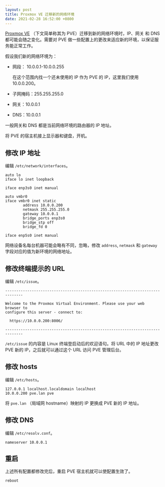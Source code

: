 ```yaml
---
layout: post
title: Proxmox VE 迁移新的网络环境
date: 2021-02-28 16:52:00 +0800
---
```


[Proxmox VE](https://pve.proxmox.com/wiki/Main_Page) （下文简单称其为 PVE）迁移到新的网络环境时，IP、网关 和 DNS 都可能会随之变化。需要对 PVE 做一些配置上的更改来适应新的环境，以保证服务能正常工作。

假设我们新的网络环境为：

- 网段： 10.0.0.1-10.0.0.255

  在这个范围内找一个还未使用的 IP 作为 PVE 的 IP，这里我们使用 10.0.0.200。

- 子网掩码：255.255.255.0
- 网关：10.0.0.1
- DNS：10.0.0.1

一般网关和 DNS 都是当前网络环境的路由器的 IP 地址。

将 PVE 的宿主机接上显示器和键盘，开机。

## 修改 IP 地址

编辑 `/etc/network/interfaces`。

```text
auto lo
iface lo inet loopback

iface enp3s0 inet manual

auto vmbr0
iface vmbr0 inet static
        address 10.0.0.200
        netmask 255.255.255.0
        gateway 10.0.0.1
        bridge_ports enp3s0
        bridge_stp off
        bridge_fd 0

iface enp5s0 inet manual
```

网络设备名每台机器可能会略有不同，忽略，修改 `address`, `netmask` 和 `gateway` 字段对应的值为新环境的网络地址。

## 修改终端提示的 URL

编辑 `/etc/issue`。

```text
------------------------------------------------------------------------------

Welcome to the Proxmox Virtual Environment. Please use your web browser to
configure this server - connect to:

  https://10.0.0.200:8006/

------------------------------------------------------------------------------
```

`/etc/issue` 的内容是 Linux 终端登启动后的欢迎语句。将 URL 中的 IP 地址更改 PVE 新的 IP，之后就可以通过这个 URL 访问 PVE 管理后台。

## 修改 hosts

编辑 `/etc/hosts`。

```text
127.0.0.1 localhost.localdomain localhost
10.0.0.200 pve.lan pve
```

将 `pve.lan` （局域网 hostname）映射的 IP 更换成 PVE 新的 IP 地址。

## 修改 DNS

编辑 `/etc/resolv.conf`。

```text
nameserver 10.0.0.1
```

## 重启

上述所有配置都修改完后，重启 PVE 宿主机就可以使配置生效了。

```bash
reboot
```
